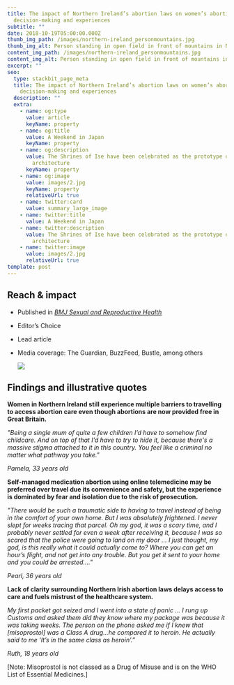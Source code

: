```yaml
---
title: The impact of Northern Ireland’s abortion laws on women’s abortion
  decision-making and experiences
subtitle: ""
date: 2018-10-19T05:00:00.000Z
thumb_img_path: /images/northern-ireland_personmountains.jpg
thumb_img_alt: Person standing in open field in front of mountains in Northern Ireland
content_img_path: /images/northern-ireland_personmountains.jpg
content_img_alt: Person standing in open field in front of mountains in Northern Ireland
excerpt: ""
seo:
  type: stackbit_page_meta
  title: The impact of Northern Ireland’s abortion laws on women’s abortion
    decision-making and experiences
  description: ""
  extra:
    - name: og:type
      value: article
      keyName: property
    - name: og:title
      value: A Weekend in Japan
      keyName: property
    - name: og:description
      value: The Shrines of Ise have been celebrated as the prototype of Japanese
        architecture
      keyName: property
    - name: og:image
      value: images/2.jpg
      keyName: property
      relativeUrl: true
    - name: twitter:card
      value: summary_large_image
    - name: twitter:title
      value: A Weekend in Japan
    - name: twitter:description
      value: The Shrines of Ise have been celebrated as the prototype of Japanese
        architecture
    - name: twitter:image
      value: images/2.jpg
      relativeUrl: true
template: post
---
```

## **Reach & impact**

* Published in *[BMJ Sexual and Reproductive Health](http://dx.doi.org/10.1136/bmjsrh-2018-200198)*
* Editor’s Choice
* Lead article 
* Media coverage: The Guardian, BuzzFeed, Bustle, among others 

  ![](/images/bmjsrh_northernireland.jpg)

## **Findings and illustrative quotes**

**Women in Northern Ireland still experience multiple barriers to travelling to access abortion care even though abortions are now provided free in Great Britain.**

*"Being a single mum of quite a few children I’d have to somehow find childcare. And on top of that I’d have to try to hide it, because there's a massive stigma attached to it in this country. You feel like a criminal no matter what pathway you take."*

*Pamela, 33 years old*

**Self-managed medication abortion using online telemedicine may be preferred over travel due its convenience and safety, but the experience is dominated by fear and isolation due to the risk of prosecution.**

*"There would be such a traumatic side to having to travel instead of being in the comfort of your own home. But I was absolutely frightened. I never slept for weeks tracing that parcel. Oh my god, it was a scary time, and I probably never settled for even a week after receiving it, because I was so scared that the police were going to land on my door … I just thought, my god, is this really what it could actually come to? Where you can get an hour’s flight, and not get into any trouble. But you get it sent to your home and you could be arrested…."*

*Pearl, 36 years old* 

**Lack of clarity surrounding Northern Irish abortion laws delays access to care and fuels mistrust of the healthcare system.**

*My first packet got seized and I went into a state of panic … I rung up Customs and asked them did they know where my package was because it was taking weeks. The person on the phone asked me if I knew that [misoprostol] was a Class A drug…he compared it to heroin. He actually said to me ‘It’s in the same class as heroin’.”* 

*Ruth, 18 years old*  

[Note: Misoprostol is not classed as a Drug of Misuse and is on the WHO List of Essential Medicines.]
